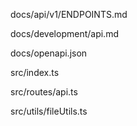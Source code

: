 
docs/api/v1/ENDPOINTS.md

docs/development/api.md

docs/openapi.json

src/index.ts

src/routes/api.ts

src/utils/fileUtils.ts
